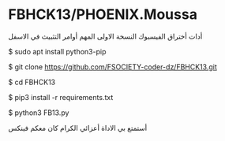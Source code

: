 # FBHCK13/PHOENIX.Moussa

أدات أختراق الفيسبوك النسخة الاولى المهم أوامر التثبيث في الاسفل 

$ sudo apt install python3-pip
 
$ git clone https://github.com/FSOCIETY-coder-dz/FBHCK13.git

$ cd FBHCK13

$ pip3 install -r requirements.txt

$ python3 FB13.py

أستمتع بي الاداة أعزائي الكرام كان معكم فينكس
